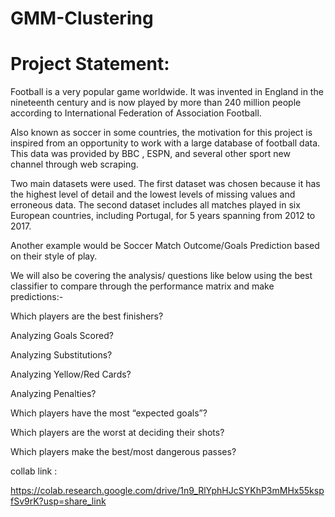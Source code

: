 # GMM-Clustering


# Project Statement:

Football is a very popular game worldwide. It was invented in England in the nineteenth century and is now played by more than 240 million people according to International Federation of Association Football.

Also known as soccer in some countries, the motivation for this project is inspired from an opportunity to work with a large database of football data. This data was provided by BBC , ESPN, and several other sport new channel through web scraping.

Two main datasets were used. The first dataset was chosen because it has the highest level of detail and the lowest levels of missing values and erroneous data. The second dataset includes all matches played in six European countries, including Portugal, for 5 years spanning from 2012 to 2017.

Another example would be Soccer Match Outcome/Goals Prediction based on their style of play.

We will also be covering the analysis/ questions like below using the best classifier to compare through the performance matrix and make predictions:-

Which players are the best finishers?

Analyzing Goals Scored?

Analyzing Substitutions?

Analyzing Yellow/Red Cards?

Analyzing Penalties?

Which players have the most “expected goals”?

Which players are the worst at deciding their shots?

Which players make the best/most dangerous passes?

collab link :

https://colab.research.google.com/drive/1n9_RlYphHJcSYKhP3mMHx55kspfSv9rK?usp=share_link

